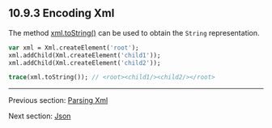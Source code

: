 ## 10.9.3 Encoding Xml

The method [xml.toString()](http://api.haxe.org/Xml.html#toString) can be used to obtain the `String` representation.
```haxe
var xml = Xml.createElement('root');
xml.addChild(Xml.createElement('child1'));
xml.addChild(Xml.createElement('child2'));

trace(xml.toString()); // <root><child1/><child2/></root>
```

---

Previous section: [Parsing Xml](std-Xml-parsing.md)

Next section: [Json](std-Json.md)